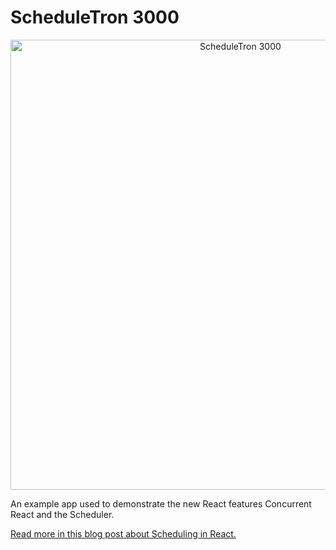 # ScheduleTron 3000

<p align="center">
  <a href="https://philippspiess.com/scheduling-in-react/">
    <img alt="ScheduleTron 3000" src="http://cl.ly/6ba38f62fc73/Scheduling%20in%20React.gif" width="720">
  </a>
</p>

An example app used to demonstrate the new React features Concurrent React and the Scheduler.

[Read more in this blog post about Scheduling in React.](https://philippspiess.com/scheduling-in-react/)
